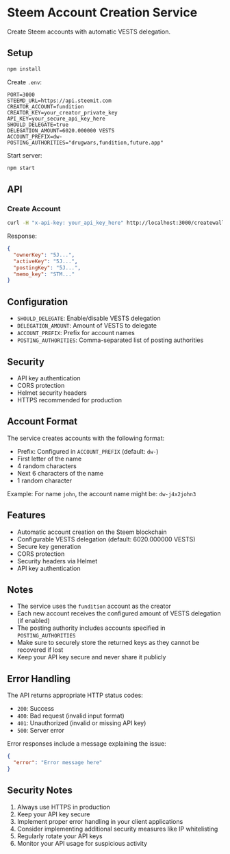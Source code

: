 # Steem Account Creation Service

Create Steem accounts with automatic VESTS delegation.

## Setup

```bash
npm install
```

Create `.env`:
```env
PORT=3000
STEEMD_URL=https://api.steemit.com
CREATOR_ACCOUNT=fundition
CREATOR_KEY=your_creator_private_key
API_KEY=your_secure_api_key_here
SHOULD_DELEGATE=true
DELEGATION_AMOUNT=6020.000000 VESTS
ACCOUNT_PREFIX=dw-
POSTING_AUTHORITIES="drugwars,fundition,future.app"
```

Start server:
```bash
npm start
```

## API

### Create Account
```bash
curl -H "x-api-key: your_api_key_here" http://localhost:3000/createwallet/username
```

Response:
```json
{
  "ownerKey": "5J...",
  "activeKey": "5J...",
  "postingKey": "5J...",
  "memo_key": "STM..."
}
```

## Configuration

- `SHOULD_DELEGATE`: Enable/disable VESTS delegation
- `DELEGATION_AMOUNT`: Amount of VESTS to delegate
- `ACCOUNT_PREFIX`: Prefix for account names
- `POSTING_AUTHORITIES`: Comma-separated list of posting authorities

## Security

- API key authentication
- CORS protection
- Helmet security headers
- HTTPS recommended for production

## Account Format

The service creates accounts with the following format:
- Prefix: Configured in `ACCOUNT_PREFIX` (default: `dw-`)
- First letter of the name
- 4 random characters
- Next 6 characters of the name
- 1 random character

Example: For name `john`, the account name might be: `dw-j4x2john3`

## Features

- Automatic account creation on the Steem blockchain
- Configurable VESTS delegation (default: 6020.000000 VESTS)
- Secure key generation
- CORS protection
- Security headers via Helmet
- API key authentication

## Notes

- The service uses the `fundition` account as the creator
- Each new account receives the configured amount of VESTS delegation (if enabled)
- The posting authority includes accounts specified in `POSTING_AUTHORITIES`
- Make sure to securely store the returned keys as they cannot be recovered if lost
- Keep your API key secure and never share it publicly

## Error Handling

The API returns appropriate HTTP status codes:

- `200`: Success
- `400`: Bad request (invalid input format)
- `401`: Unauthorized (invalid or missing API key)
- `500`: Server error

Error responses include a message explaining the issue:
```json
{
  "error": "Error message here"
}
```

## Security Notes

1. Always use HTTPS in production
2. Keep your API key secure
3. Implement proper error handling in your client applications
4. Consider implementing additional security measures like IP whitelisting
5. Regularly rotate your API keys
6. Monitor your API usage for suspicious activity 